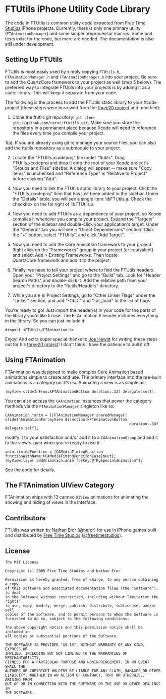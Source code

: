 FTUtils iPhone Utility Code Library
===================================

The code in FTUtils is common utility code extracted from [Free Time Studios](http://www.freetimestudios.com/) iPhone projects. Currently, there is only one primary utility (`FTAnimationManager`) and some simple preprocessor macros. Some unit tests exist for the code, but more are needed. The documentation is also still under development.

Setting Up FTUtils
------------------

FTUtils is most easily used by simply copying `FTUtils.h`, `FTAnimationManager.h` and `FTAnimationManager.m` into your project. Be sure to add the QuartzCore framework to your project as well (step 5 below). The preferred way to integrate FTUtils into your projects is by adding it as a static library. This will keep it separate from your code.

The following is the process to add the FTUtils static library to your Xcode project (these steps were borrowed from the [three20 project](http://github.com/joehewitt/three20/tree/master "joehewitt's three20 at master - GitHub") and modified):

 1. Clone the ftutils git repository: `git clone git://github.com/neror/ftutils.git`. Make sure you store the repository in a permanent place because Xcode will need to reference the files every time you compile your project.
 
 1(a). If you are already using git to manage your source files, you can also add the ftutils repository as a submodule to your project.

 2. Locate the "FTUtils.xcodeproj" file under "ftutils". Drag FTUtils.xcodeproj and drop it onto the root of your Xcode project's "Groups and Files" sidebar. A dialog will appear -- make sure "Copy items" is unchecked and "Reference Type" is "Relative to Project" before clicking "Add".

 3. Now you need to link the FTUtils static library to your project. Click the "FTUtils.xcodeproj" item that has just been added to the sidebar. Under the "Details" table, you will see a single item: libFTUtils.a. Check the checkbox on the far right of libFTUtils.a.

 4. Now you need to add FTUtils as a dependency of your project, so Xcode compiles it whenever you compile your project. Expand the "Targets" section of the sidebar and double-click your application's target. Under the "General" tab you will see a "Direct Dependencies" section. Click the "+" button, select "FTUtils", and click "Add Target".

 5. Now you need to add the Core Animation framework to your project. Right click on the "Frameworks" group in your project (or equivalent) and select Add > Existing Frameworks. Then locate QuartzCore.framework and add it to the project.

 6. Finally, we need to tell your project where to find the FTUtils headers. Open your "Project Settings" and go to the "Build" tab. Look for "Header Search Paths" and double-click it. Add the relative path from your project's directory to the "ftutils/Headers" directory.

 7. While you are in Project Settings, go to "Other Linker Flags" under the "Linker" section, and add "-ObjC" and "-all_load" to the list of flags.

You're ready to go! Just import the header(s) in your code for the parts of the library you'd like to use. The FTAnimation.h header includes everything in the library. So you can just include it:

    #import <FTUtils/FTAnimation.h>

Enjoy! And extra super special thanks to [Joe Hewitt](http://www.joehewitt.com/ "Joe Hewitt") for writing these steps out for his [three20 project](http://github.com/joehewitt/three20/tree/master "joehewitt's three20 at master - GitHub")! I don't think I have the patience to pull it off.

Using FTAnimation
-----------------

FTAnimation was designed to make complex Core Animation based animations simple to create and use. The primary interface into the pre-built animations is a category on `UIView`. Animating a view is as simple as:

    [myView slideInFrom:kFTAnimationBottom duration:.33f delegate:self];
    
You can also access the `CAAnimation` instances that power the category methods via the `FTAnimationManager` singleton like so:

    CAAnimation *anim = [[FTAnimationManager sharedManager] slideInAnimationFor:myView direction:kFTAnimationBottom
                                                            duration:.33f delegate:self];
                                                            
modify it to your satisfaction and/or add it to a `CAAnimationGroup` and add it to the view's layer when you're ready to use it:

    anim.timingFunction = [CAMediaTimingFunction functionWithName:kCAMediaTimingFunctionEaseInOut];
    [myView.layer addAnimation:anim forKey:@"MySpecialAnimation"];
    
See the code for details.

The FTAnimation UIView Category
-------------------------------

FTAnimation ships with 13 canned `UIView` animations for animating the showing and hiding of views in the interface. 

Contributors
------------

FTUtils was written by [Nathan Eror](http://www.neror.com/ "neror.com") ([@neror](http://twitter.com/neror)) for use in iPhone games built and distributed by [Free Time Studios](http://www.freetimestudios.com/ "Free Time Studios") ([@freetimestudios](http://twitter.com/freetimestudios)).

License
-------
    The MIT License
    
    Copyright (c) 2009 Free Time Studios and Nathan Eror
    
    Permission is hereby granted, free of charge, to any person obtaining a copy
    of this software and associated documentation files (the "Software"), to deal
    in the Software without restriction, including without limitation the rights
    to use, copy, modify, merge, publish, distribute, sublicense, and/or sell
    copies of the Software, and to permit persons to whom the Software is
    furnished to do so, subject to the following conditions:
    
    The above copyright notice and this permission notice shall be included in
    all copies or substantial portions of the Software.
    
    THE SOFTWARE IS PROVIDED "AS IS", WITHOUT WARRANTY OF ANY KIND, EXPRESS OR
    IMPLIED, INCLUDING BUT NOT LIMITED TO THE WARRANTIES OF MERCHANTABILITY,
    FITNESS FOR A PARTICULAR PURPOSE AND NONINFRINGEMENT. IN NO EVENT SHALL THE
    AUTHORS OR COPYRIGHT HOLDERS BE LIABLE FOR ANY CLAIM, DAMAGES OR OTHER
    LIABILITY, WHETHER IN AN ACTION OF CONTRACT, TORT OR OTHERWISE, ARISING FROM,
    OUT OF OR IN CONNECTION WITH THE SOFTWARE OR THE USE OR OTHER DEALINGS IN
    THE SOFTWARE.
     
    